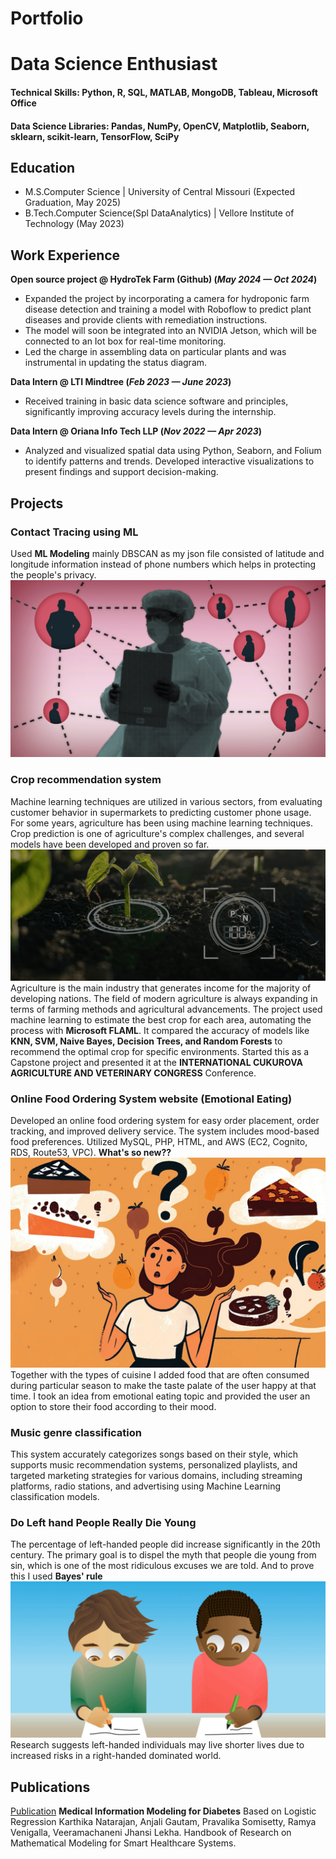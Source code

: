 # Portfolio
# Data Science Enthusiast

#### Technical Skills: Python, R, SQL, MATLAB, MongoDB, Tableau, Microsoft Office
#### Data Science Libraries: Pandas, NumPy, OpenCV, Matplotlib, Seaborn, sklearn, scikit-learn, TensorFlow, SciPy

## Education
- M.S.Computer Science | University of Central Missouri (Expected Graduation, May 2025)								       			 			        		
- B.Tech.Computer Science(Spl DataAnalytics) | Vellore Institute of Technology (May 2023)


## Work Experience
**Open source project @ HydroTek Farm (Github) (_May 2024 — Oct 2024_)**
- Expanded the project by incorporating a camera for hydroponic farm disease detection and training a model with Roboflow to predict plant diseases and provide clients with remediation instructions.
- The model will soon be integrated into an NVIDIA Jetson, which will be connected to an Iot box for real-time monitoring.
- Led the charge in assembling data on particular plants and was instrumental in updating the status diagram.

**Data Intern @ LTI Mindtree (_Feb 2023 — June 2023_)**
- Received training in basic data science software and principles, significantly improving accuracy levels during the internship.

**Data Intern @ Oriana Info Tech LLP (_Nov 2022 — Apr 2023_)**
- Analyzed and visualized spatial data using Python, Seaborn, and Folium to identify patterns and trends. Developed interactive visualizations to present findings and support decision-making.

## Projects
### Contact Tracing using ML 
Used **ML Modeling** mainly DBSCAN as my json file consisted of latitude and longitude information instead of phone numbers which helps in protecting the people's privacy. 
![ContactTracing](/assets/img/contacttracing.jpeg)

### Crop recommendation system
Machine learning techniques are utilized in various sectors, from evaluating customer behavior in supermarkets to predicting customer phone usage. 
For some years, agriculture has been using machine learning techniques. Crop prediction is one of agriculture's complex challenges, and several models have been developed and proven so far. 
![Croprecommend](/assets/img/croprecommendation.png)
Agriculture is the main industry that generates income for the majority of developing nations. The field of modern agriculture is always expanding in terms of farming methods and agricultural advancements.
The project used machine learning to estimate the best crop for each area, automating the process with **Microsoft FLAML**. It compared the accuracy of models like **KNN, SVM, Naive Bayes, Decision Trees, and Random Forests** to recommend the optimal crop for specific environments.
Started this as a Capstone project and presented it at the **INTERNATIONAL CUKUROVA AGRICULTURE AND VETERINARY CONGRESS** Conference.

### Online Food Ordering System website (Emotional Eating) 
Developed an online food ordering system for easy order placement, order tracking, and improved delivery service. The system includes mood-based food preferences. Utilized MySQL, PHP, HTML, and AWS (EC2, Cognito, RDS, Route53, VPC).
**What's so new??**
![EmotionalEating](/assets/img/EmotionalEatingBED.jpg)
Together with the types of cuisine I added food that are often consumed during particular season to make the taste palate of the user happy at that time. I took an idea from emotional eating topic and provided the user an option to store their food according to their mood.

### Music genre classification   
This system accurately categorizes songs based on their style, which supports music recommendation systems, personalized playlists, and targeted marketing strategies for various domains, including streaming platforms, radio stations, and advertising using Machine Learning classification models.

### Do Left hand People Really Die Young 
The percentage of left-handed people did increase significantly in the 20th century. The primary goal is to dispel the myth that people die young from sin, which is one of the most ridiculous excuses we are told. And to prove this I used **Bayes' rule** 
![Lefthand](/assets/img/left.jpg)
Research suggests left-handed individuals may live shorter lives due to increased risks in a right-handed dominated world. 

## Publications
[Publication](https://www.igi-global.com/chapter/medical-information-modeling-for-diabetes-based-on-logistic-regression/306170)
**Medical Information Modeling for Diabetes** Based on Logistic Regression Karthika Natarajan, Anjali Gautam, Pravalika Somisetty, Ramya Venigalla, Veeramachaneni Jhansi Lekha. Handbook of Research on Mathematical Modeling for Smart Healthcare Systems. 
